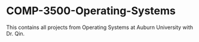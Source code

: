 # COMP-3500-Operating-Systems
This contains all projects from Operating Systems at Auburn University with Dr. Qin.
